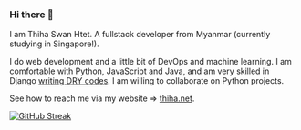### Hi there 👋

I am Thiha Swan Htet. A fullstack developer from Myanmar (currently studying in Singapore!). 

I do web development and a little bit of DevOps and machine learning. I am comfortable with Python, JavaScript and Java, and am very skilled in Django [writing DRY codes](https://github.com/ninnroot/duwin_backend/blob/master/core/schemas.py). I am willing to collaborate on Python projects.

See how to reach me via my website => [thiha.net](https://thiha.net). 

[![GitHub Streak](https://streak-stats.demolab.com/?user=ninnroot)](https://git.io/streak-stats)



